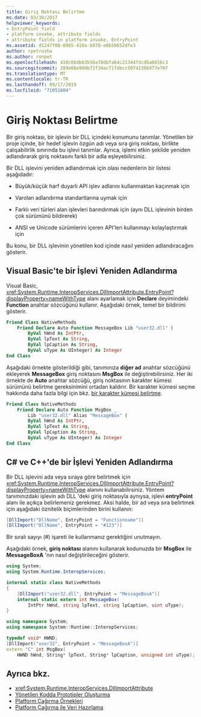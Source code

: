 ```yaml
---
title: Giriş Noktası Belirtme
ms.date: 03/30/2017
helpviewer_keywords:
- EntryPoint field
- platform invoke, attribute fields
- attribute fields in platform invoke, EntryPoint
ms.assetid: d1247f08-0965-416a-b978-e0b50652dfe3
author: rpetrusha
ms.author: ronpet
ms.openlocfilehash: 410c8bdb63b56a78dbfa64c21344fdcd6a6656c3
ms.sourcegitcommit: 289e06e904b72f34ac717dbcc5074239b977e707
ms.translationtype: MT
ms.contentlocale: tr-TR
ms.lasthandoff: 09/17/2019
ms.locfileid: "71051604"
---
```

# <a name="specifying-an-entry-point"></a>Giriş Noktası Belirtme
Bir giriş noktası, bir işlevin bir DLL içindeki konumunu tanımlar. Yönetilen bir proje içinde, bir hedef işlevin özgün adı veya sıra giriş noktası, birlikte çalışabilirlik sınırında bu işlevi tanımlar. Ayrıca, işlemi etkin şekilde yeniden adlandırarak giriş noktasını farklı bir adla eşleyebilirsiniz.  
  
 Bir DLL işlevini yeniden adlandırmak için olası nedenlerin bir listesi aşağıdadır:  
  
- Büyük/küçük harf duyarlı API işlev adlarını kullanmaktan kaçınmak için  
  
- Varolan adlandırma standartlarına uymak için  
  
- Farklı veri türleri alan işlevleri barındırmak için (aynı DLL işlevinin birden çok sürümünü bildirerek)  
  
- ANSI ve Unicode sürümlerini içeren API'leri kullanmayı kolaylaştırmak için  
  
 Bu konu, bir DLL işlevinin yönetilen kod içinde nasıl yeniden adlandıracağını gösterir.  
  
## <a name="renaming-a-function-in-visual-basic"></a>Visual Basic'te bir İşlevi Yeniden Adlandırma  
 Visual Basic, <xref:System.Runtime.InteropServices.DllImportAttribute.EntryPoint?displayProperty=nameWithType> alanı ayarlamak için **Declare** deyimindeki **Function** anahtar sözcüğünü kullanır. Aşağıdaki örnek, temel bir bildirimi gösterir.  
  
```vb
Friend Class NativeMethods
    Friend Declare Auto Function MessageBox Lib "user32.dll" (
        ByVal hWnd As IntPtr,
        ByVal lpText As String,
        ByVal lpCaption As String,
        ByVal uType As UInteger) As Integer
End Class
```
  
 Aşağıdaki örnekte gösterildiği gibi, tanımınıza **diğer ad** anahtar sözcüğünü ekleyerek **MessageBox** giriş noktasını **MsgBox** ile değiştirebilirsiniz. Her iki örnekte de **Auto** anahtar sözcüğü, giriş noktasının karakter kümesi sürümünü belirtme gereksinimini ortadan kaldırır. Bir karakter kümesi seçme hakkında daha fazla bilgi için bkz. [bir karakter kümesi belirtme](specifying-a-character-set.md).  
  
```vb
Friend Class NativeMethods
    Friend Declare Auto Function MsgBox _
        Lib "user32.dll" Alias "MessageBox" (
        ByVal hWnd As IntPtr,
        ByVal lpText As String,
        ByVal lpCaption As String,
        ByVal uType As UInteger) As Integer
End Class
```
  
## <a name="renaming-a-function-in-c-and-c"></a>C# ve C++'de bir İşlevi Yeniden Adlandırma  
 Bir DLL işlevini ada veya sıraya göre belirtmek için <xref:System.Runtime.InteropServices.DllImportAttribute.EntryPoint?displayProperty=nameWithType> alanını kullanabilirsiniz. Yöntem tanımınızdaki işlevin adı DLL 'deki giriş noktasıyla aynıysa, işlevi **entryPoint** alanı ile açıkça belirlemeniz gerekmez. Aksi halde, bir ad veya sıra belirtmek için aşağıdaki öznitelik biçimlerinden birini kullanın:  
  
```csharp
[DllImport("DllName", EntryPoint = "Functionname")]
[DllImport("DllName", EntryPoint = "#123")]
```
  
 Bir sıralı sayıyı (#) işareti ile kullanmanız gerektiğini unutmayın.  
  
 Aşağıdaki örnek, **giriş noktası** alanını kullanarak kodunuzda bir **MsgBox** ile **MessageBoxA** 'nın nasıl değiştirileceğini gösterir.  
  
```csharp
using System;
using System.Runtime.InteropServices;

internal static class NativeMethods
{
    [DllImport("user32.dll", EntryPoint = "MessageBoxA")]
    internal static extern int MessageBox(
        IntPtr hWnd, string lpText, string lpCaption, uint uType);
}
```
  
```cpp
using namespace System;
using namespace System::Runtime::InteropServices;

typedef void* HWND;
[DllImport("user32", EntryPoint = "MessageBoxA")]
extern "C" int MsgBox(
    HWND hWnd, String* lpText, String* lpCaption, unsigned int uType);
```
  
## <a name="see-also"></a>Ayrıca bkz.

- <xref:System.Runtime.InteropServices.DllImportAttribute>
- [Yönetilen Kodda Prototipler Oluşturma](creating-prototypes-in-managed-code.md)
- [Platform Çağırma Örnekleri](platform-invoke-examples.md)
- [Platform Çağırma ile Veri Hazırlama](marshaling-data-with-platform-invoke.md)
